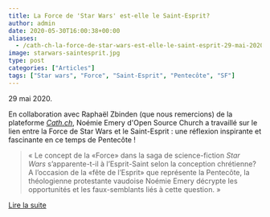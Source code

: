 ```yaml
---
title: La Force de 'Star Wars' est-elle le Saint-Esprit?
author: admin
date: 2020-05-30T16:00:38+00:00
aliases:
  - /cath-ch-la-force-de-star-wars-est-elle-le-saint-esprit-29-mai-2020/
image: starwars-saintesprit.jpg
type: post
categories: ["Articles"]
tags: ["Star wars", "Force", "Saint-Esprit", "Pentecôte", "SF"]
---
```


29 mai 2020.

En collaboration avec Raphaël Zbinden (que nous remercions) de la plateforme _[Cath.ch][1]_, Noémie Emery d'Open Source Church a travaillé sur le lien entre la Force de Star Wars et le Saint-Esprit : une réflexion inspirante et fascinante en ce temps de Pentecôte ! 

> « Le concept de la «Force» dans la saga de science-fiction&nbsp;<em>Star Wars</em>&nbsp;s’apparente-t-il à l’Esprit-Saint selon la conception chrétienne? A l’occasion de la «fête de l’Esprit» que représente la Pentecôte, la théologienne protestante vaudoise Noémie Emery décrypte les opportunités et les faux-semblants liés à cette question. »

<a href="https://www.cath.ch/newsf/la-force-de-star-wars-est-elle-le-saint-esprit/" class="btn btn-primary text-darkgray">Lire la suite</a>


 [1]: https://www.cath.ch/